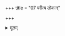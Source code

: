 +++
title = "07 परीत्य लोकान्"

+++


<details><summary>मूलम्</summary>

प॒रीत्य॑ लो॒कान् प॒रीत्य॑ भू॒तानि॑  
प॒रीत्य॒  सर्वाः॑ प्र॒दिशो॒ दिश॑श्च ।  
प्र॒जाप॑तिः प्रथम॒जा ऋ॒तस्या॒त्मना॒ऽऽत्मान॑म् अ॒भिसं॑बभूव ॥
</details>